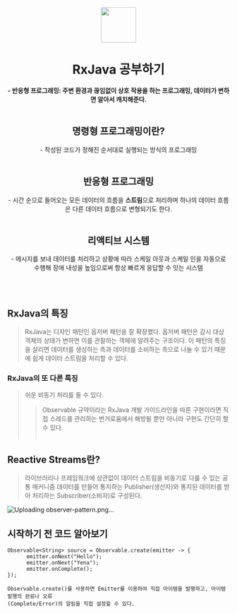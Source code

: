 <div align="center">
  <img src="https://user-images.githubusercontent.com/118269278/202439585-dc46e5a8-66e2-47d7-99e2-932447be5803.png" width="80" height="80" />
  <h1>RxJava 공부하기</h1>
  <strong>- 반응형 프로그래밍: 주변 환경과 끊임없이 상호 작용을 하는 프로그래밍, 데이터가 변하면 알아서 캐치해준다.<br><br></strong>
  
  <h2>명령형 프로그래밍이란?</h2>
  - 작성된 코드가 정해진 순서대로 실행되는 방식의 프로그래밍<br><br>
  
  <h2>반응형 프로그래밍</h2>
  - 시간 순으로 들어오는 모든 데이터의 흐름을 <strong>스트림</strong>으로 처리하며
    하나의 데이터 흐름은 다른 데이터 흐름으로 변형되기도 한다.<br><br>
    
 <h2>리액티브 시스템</h2>
 - 메시지를 보내 데이터를 처리하고 상황에 따라 스케일 아웃과 스케일 인을 자동으로 수행해 장애 내성을 높임으로써 항상 빠르게 응답할 수 잇는 시스템
  
  <br><br>
 
</div>
  
 ## RxJava의 특징
 > RxJava는 디자인 패턴인 옵저버 패턴을 잘 확장했다.
 > 옵저버 패턴은 감시 대상 객체의 상태가 변하면 이를 관찰하는 객체에 알려주는 구조이다.
 > 이 패턴의 특징을 살리면 데이터를 생성하는 측과 데이터를 소비하는 측으로 나눌 수 있기 때문에 쉽게 데이터 스트림을 처리할 수 있다.
 
 ### RxJava의 또 다른 특징
 > 쉬운 비동기 처리를 들 수 있다.
 >> Observable 규약이라는 RxJava 개발 가이드라인을 따른 구현이라면 직접 스레드를 관리하는 번거로움에서 해방될 뿐만 아니라 구현도 간단히 할 수 있다.<br><br>
 
 ## Reactive Streams란?
> 라이브러리나 프레임워크에 상관없이 데이터 스트림을 비동기로 다룰 수 있는 공통 매커니즘
> 데이터를 만들어 통지하는 Publisher(생산자)와 통지된 데이터를 받아 처리하는 Subscriber(소비자)로 구성된다.

![Uploading observer-pattern.png…]()
  
 <h2>시작하기 전 코드 알아보기</h2>
  
  

```
Observable<String> source = Observable.create(emitter -> {
      emitter.onNext("Hello");
      emitter.onNext("Yena");
      emitter.onComplete();
});

Observable.create()를 사용하면 Emitter를 이용하여 직접 아이템을 발행하고, 아이템 발행의 완료나 오류
(Complete/Error)의 알림을 직접 설정할 수 있다.

```

<div align="center">
</div>
